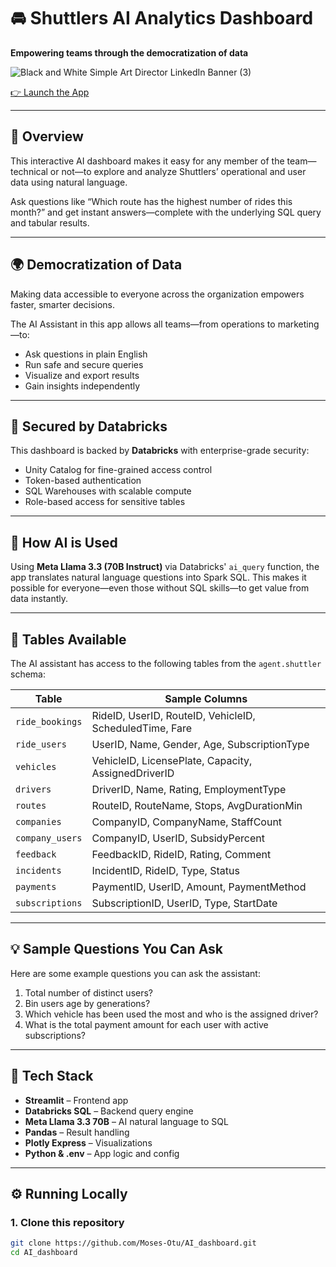 # 🚘 Shuttlers AI Analytics Dashboard

**Empowering teams through the democratization of data**


![Black and White Simple Art Director LinkedIn Banner (3)](https://github.com/user-attachments/assets/44c85315-15ce-45a3-ad82-02e2d6504949)


[👉 Launch the App](https://aidashboard-mosesotu.streamlit.app/)

---

## 📌 Overview

This interactive AI dashboard makes it easy for any member of the team—technical or not—to explore and analyze Shuttlers’ operational and user data using natural language.

Ask questions like “Which route has the highest number of rides this month?” and get instant answers—complete with the underlying SQL query and tabular results.

---

## 🌍 Democratization of Data

Making data accessible to everyone across the organization empowers faster, smarter decisions. 

The AI Assistant in this app allows all teams—from operations to marketing—to:

- Ask questions in plain English
- Run safe and secure queries
- Visualize and export results
- Gain insights independently

---

## 🔐 Secured by Databricks

This dashboard is backed by **Databricks** with enterprise-grade security:

- Unity Catalog for fine-grained access control
- Token-based authentication
- SQL Warehouses with scalable compute
- Role-based access for sensitive tables

---

## 🤖 How AI is Used

Using **Meta Llama 3.3 (70B Instruct)** via Databricks' `ai_query` function, the app translates natural language questions into Spark SQL. This makes it possible for everyone—even those without SQL skills—to get value from data instantly.

---

## 🧠 Tables Available

The AI assistant has access to the following tables from the `agent.shuttler` schema:

| Table                  | Sample Columns |
|------------------------|----------------|
| `ride_bookings`        | RideID, UserID, RouteID, VehicleID, ScheduledTime, Fare |
| `ride_users`           | UserID, Name, Gender, Age, SubscriptionType |
| `vehicles`             | VehicleID, LicensePlate, Capacity, AssignedDriverID |
| `drivers`              | DriverID, Name, Rating, EmploymentType |
| `routes`               | RouteID, RouteName, Stops, AvgDurationMin |
| `companies`            | CompanyID, CompanyName, StaffCount |
| `company_users`        | CompanyID, UserID, SubsidyPercent |
| `feedback`             | FeedbackID, RideID, Rating, Comment |
| `incidents`            | IncidentID, RideID, Type, Status |
| `payments`             | PaymentID, UserID, Amount, PaymentMethod |
| `subscriptions`        | SubscriptionID, UserID, Type, StartDate |

---

## 💡 Sample Questions You Can Ask

Here are some example questions you can ask the assistant:

1. Total number of distinct users?
2. Bin users age by generations?
3. Which vehicle has been used the most and who is the assigned driver?
4. What is the total payment amount for each user with active subscriptions?

---

## 🧰 Tech Stack

- **Streamlit** – Frontend app
- **Databricks SQL** – Backend query engine
- **Meta Llama 3.3 70B** – AI natural language to SQL
- **Pandas** – Result handling
- **Plotly Express** – Visualizations
- **Python & .env** – App logic and config

---

## ⚙️ Running Locally

### 1. Clone this repository

```bash
git clone https://github.com/Moses-Otu/AI_dashboard.git
cd AI_dashboard
